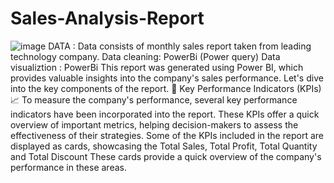 # Sales-Analysis-Report
![image](https://github.com/Vinodkumar-Hugar/Sales-Analysis-Report/assets/132828443/6f570a3e-baae-4d5d-812e-6b70af3abc6b)
DATA : Data consists of monthly sales report taken from leading technology company.
Data cleaning: PowerBi (Power query)
Data visualiztion : PowerBi
This report was generated using Power BI, which provides valuable insights into the company's sales performance. Let's dive into the key components of the report.
🎯 Key Performance Indicators (KPIs) 📈 To measure the company's performance, several key performance indicators have been incorporated into the report. These KPIs offer a quick overview of important metrics, helping decision-makers to assess the effectiveness of their strategies. Some of the KPIs included in the report are displayed as cards, showcasing the Total Sales, Total Profit, Total Quantity and Total Discount These cards provide a quick overview of the company's performance in these areas.

